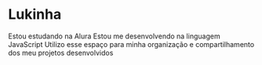 # Lukinha
Estou estudando na Alura
Estou me desenvolvendo na linguagem JavaScript
Utilizo esse espaço para minha organização e compartilhamento dos meu projetos desenvolvidos
